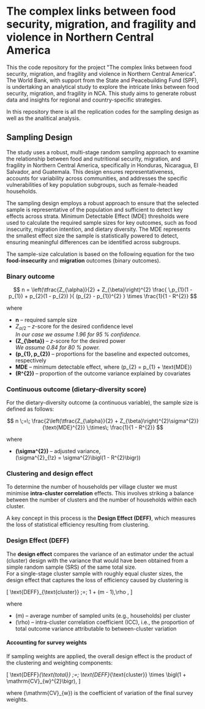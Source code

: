 # The complex links between food security, migration, and fragility and violence in Northern Central America 

This the code repository for the project "The complex links between food security, migration, and fragility and violence in Northern Central America". The World Bank, with support from the State and Peacebuilding Fund (SPF), is undertaking an analytical study to explore the intricate links between food security, migration, and fragility in NCA. This study aims to generate robust data and insights for regional and country-specific strategies. 

In this repository there is all the replication codes for the sampling design as well as the analitical analysis.

## Sampling Design

The study uses a robust, multi-stage random sampling approach to examine the relationship between food and nutritional security, migration, and fragility in Northern Central America, specifically in Honduras, Nicaragua, El Salvador, and Guatemala. This design ensures representativeness, accounts for variability across communities, and addresses the specific vulnerabilities of key population subgroups, such as  female-headed households. 

The sampling design employs a robust approach to ensure that the selected sample is representative of the population and sufficient to detect key effects across strata. Minimum Detectable Effect (MDE) thresholds were used to calculate the required sample sizes for key outcomes, such as food insecurity, migration intention, and dietary diversity. The MDE represents the smallest effect size the sample is statistically powered to detect, ensuring meaningful differences can be identified across subgroups.

The sample-size calculation is based on the following equation for the two **food-insecurity** and **migration** outcomes (binary outcomes).

### Binary outcome

$$
n = \left(\tfrac{Z_{\alpha}}{2} + Z_{\beta}\right)^{2} 
      \frac{ \,p_{1}(1 - p_{1}) + p_{2}(1 - p_{2}) }{ (p_{2} - p_{1})^{2} } 
      \times \frac{1}{1 - R^{2}}
$$

where

* **n** – required sample size  
* $Z_{\alpha/2}$ – *z*-score for the desired confidence level  
  *In our case we assume 1.96 for 95 % confidence.*  
* **\(Z_{\beta}\)** – *z*-score for the desired power  
  *We assume 0.84 for 80 % power.*  
* **\(p_{1}, p_{2}\)** – proportions for the baseline and expected outcomes, respectively  
* **MDE** – minimum detectable effect, where \(p_{2} = p_{1} + \text{MDE}\)  
* **\(R^{2}\)** – proportion of the outcome variance explained by covariates  

### Continuous outcome (dietary-diversity score)

For the dietary-diversity outcome (a continuous variable), the sample size is defined as follows:

$$
n \;=\;
\frac{2\left(\tfrac{Z_{\alpha}}{2} + Z_{\beta}\right)^{2}\sigma^{2}}{\text{MDE}^{2}}
\;\times\; \frac{1}{1 - R^{2}}
$$

where

* **\(\sigma^{2}\)** – adjusted variance,  
  \(\sigma^{2}_{\!z} = \sigma^{2}\bigl(1 - R^{2}\bigr)\)

### Clustering and design effect

To determine the number of households per village cluster we must minimise **intra-cluster correlation** effects. This involves striking a balance between the number of clusters and the number of households within each cluster.

A key concept in this process is the **Design Effect (DEFF)**, which measures the loss of statistical efficiency resulting from clustering.

### Design Effect (DEFF)

The **design effect** compares the variance of an estimator under the actual (cluster) design with the variance that would have been obtained from a simple random sample (SRS) of the same total size.  
For a single-stage cluster sample with roughly equal cluster sizes, the design effect that captures the loss of efficiency caused by clustering is

\[
\text{DEFF}_{\text{cluster}}
\;=\;
1 + (m - 1)\,\rho ,
\]

where  

* \(m\) – average number of sampled units (e.g., households) per cluster  
* \(\rho\) – intra-cluster correlation coefficient (ICC), i.e., the proportion of total outcome variance attributable to between-cluster variation  


#### Accounting for survey weights

If sampling weights are applied, the overall design effect is the product of the clustering and weighting components:

\[
\text{DEFF}_{\text{total}}
\;=\;
\text{DEFF}_{\text{cluster}}
\times
\bigl(1 + \mathrm{CV}_{w}^{2}\bigr),
\]

where \(\mathrm{CV}_{w}\) is the coefficient of variation of the final survey weights.